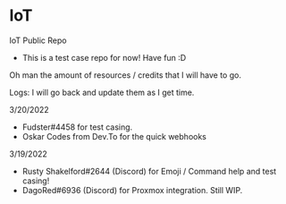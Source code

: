 # IoT
IoT Public Repo

- This is a test case repo for now! Have fun :D

Oh man the amount of resources / credits that I will have to go.


Logs: I will go back and update them as I get time.


3/20/2022
- Fudster#4458 for test casing.
- Oskar Codes from Dev.To for the quick webhooks

3/19/2022
- Rusty Shakelford#2644 (Discord) for Emoji / Command help and test casing!
- DagoRed#6936 (Discord) for Proxmox integration. Still WIP. 

